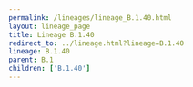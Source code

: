 ```yaml
---
permalink: /lineages/lineage_B.1.40.html
layout: lineage_page
title: Lineage B.1.40
redirect_to: ../lineage.html?lineage=B.1.40
lineage: B.1.40
parent: B.1
children: ['B.1.40']
---
```

